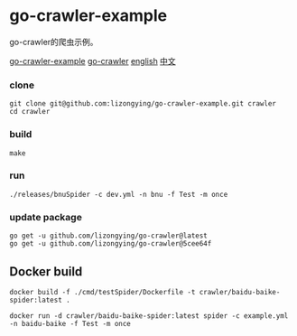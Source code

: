# go-crawler-example

go-crawler的爬虫示例。

[go-crawler-example](https://github.com/lizongying/go-crawler-example)
[go-crawler](https://github.com/lizongying/go-crawler)
[english](https://github.com/lizongying/go-crawler/README.md)
[中文](https://github.com/lizongying/go-crawler/README_CN.md)

### clone

```shell
git clone git@github.com:lizongying/go-crawler-example.git crawler
cd crawler

```

### build

```shell
make
```

### run

```shell
./releases/bnuSpider -c dev.yml -n bnu -f Test -m once
```

### update package

```shell
go get -u github.com/lizongying/go-crawler@latest
go get -u github.com/lizongying/go-crawler@5cee64f
```

## Docker build

```shell
docker build -f ./cmd/testSpider/Dockerfile -t crawler/baidu-baike-spider:latest . 
```

```shell
docker run -d crawler/baidu-baike-spider:latest spider -c example.yml -n baidu-baike -f Test -m once
```